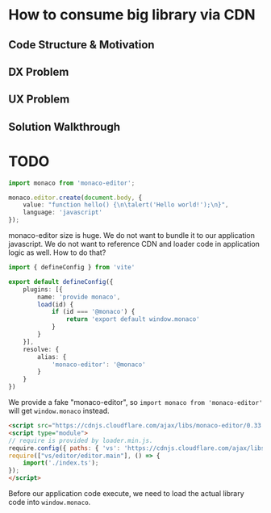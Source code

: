 # How to consume big library via CDN

## Code Structure & Motivation

## DX Problem

## UX Problem

## Solution Walkthrough

# TODO
```ts
import monaco from 'monaco-editor';

monaco.editor.create(document.body, {
	value: "function hello() {\n\talert('Hello world!');\n}",
	language: 'javascript'
});
```

monaco-editor size is huge. We do not want to bundle it to our application javascript. We do not want to reference CDN and loader code in application logic as well. How to do that?

```ts
import { defineConfig } from 'vite'

export default defineConfig({
    plugins: [{
        name: 'provide monaco',
        load(id) {
            if (id === '@monaco') {
                return 'export default window.monaco'
            }
        }
    }],
    resolve: {
        alias: {
            'monaco-editor': '@monaco'
        }
    }
})
```

We provide a fake "monaco-editor", so `import monaco from 'monaco-editor'` will get `window.monaco` instead.

```html
<script src="https://cdnjs.cloudflare.com/ajax/libs/monaco-editor/0.33.0/min/vs/loader.min.js"></script>
<script type="module">
// require is provided by loader.min.js.
require.config({ paths: { 'vs': 'https://cdnjs.cloudflare.com/ajax/libs/monaco-editor/0.33.0/min/vs' }});
require(["vs/editor/editor.main"], () => {
    import('./index.ts');
});
</script>
```

Before our application code execute, we need to load the actual library code into `window.monaco`.